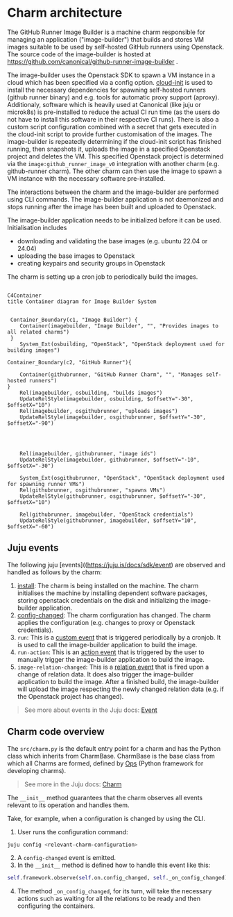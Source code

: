 # Charm architecture

The GitHub Runner Image Builder is a machine charm responsible for managing an application ("image-builder")
that builds and stores VM images suitable to be used by self-hosted GitHub runners using Openstack.
The source code of the image-builder is hosted at https://github.com/canonical/github-runner-image-builder . 

The image-builder uses the Openstack SDK to spawn a VM instance in a cloud which has 
been specified via a config option. [cloud-init](https://cloud-init.io/) is used to install the necessary dependencies for
spawning self-hosted runners (github runner binary) and e.g. tools for automatic proxy support (aproxy).
Additionaly, software which is heavily used at Canonical (like juju or microk8s) is pre-installed to
reduce the actual CI run time (as the users do not have to install this software in their respective
CI runs). There is also a custom script configuration combined with a secret that gets executed in 
the cloud-init script to provide further customisation of the images.
The image-builder is repeatedly determining if the cloud-init script has finished running, then
 snapshots it, uploads the image in a specified Openstack project and deletes the VM. This specified
Openstack project is determined via the `image:github_runner_image_v0` integration with another charm (e.g. github-runner charm).
The other charm can then use the image to spawn a VM instance with the necessary software pre-installed.

The interactions between the charm and the image-builder are performed using CLI commands. The image-builder
application is not daemonized and stops running after the image has been built and uploaded to Openstack.

The image-builder application needs to be initialized before it can be used. Initialisation includes

- downloading and validating the base images (e.g. ubuntu 22.04 or 24.04)
- uploading the base images to Openstack
- creating keypairs and security groups in Openstack

The charm is setting up a cron job to periodically build the images.



```mermaid

C4Container
title Container diagram for Image Builder System


 Container_Boundary(c1, "Image Builder") {
    Container(imagebuilder, "Image Builder", "", "Provides images to all related charms")
 }
    System_Ext(osbuilding, "OpenStack", "OpenStack deployment used for building images")

Container_Boundary(c2, "GitHub Runner"){

    Container(githubrunner, "GitHub Runner Charm", "", "Manages self-hosted runners")
}
    Rel(imagebuilder, osbuilding, "builds images")
    UpdateRelStyle(imagebuilder, osbuilding, $offsetY="-30", $offsetX="10")
    Rel(imagebuilder, osgithubrunner, "uploads images")
    UpdateRelStyle(imagebuilder, osgithubrunner, $offsetY="-30", $offsetX="-90")




    Rel(imagebuilder, githubrunner, "image ids")
    UpdateRelStyle(imagebuilder, githubrunner, $offsetY="-10", $offsetX="-30")

    System_Ext(osgithubrunner, "OpenStack", "OpenStack deployment used for spawning runner VMs")
    Rel(githubrunner, osgithubrunner, "spawns VMs")
    UpdateRelStyle(githubrunner, osgithubrunner, $offsetY="-30", $offsetX="10")

    Rel(githubrunner, imagebuilder, "OpenStack credentials")
    UpdateRelStyle(githubrunner, imagebuilder, $offsetY="10", $offsetX="-60")
```


## Juju events

The following juju [events]((https://juju.is/docs/sdk/event) are observed and handled as follows by the charm:

1. [install](https://juju.is/docs/sdk/install-event): The charm is being installed on the machine. The charm initialises
the machine by installing dependent software packages, storing openstack credentials on the disk and
initializing the image-builder application.
2. [config-changed](https://juju.is/docs/sdk/config-changed-event): The charm configuration has changed. The charm
applies the configuration (e.g. changes to proxy or Openstack credentials).
3. `run`: This is a [custom event](https://juju.is/docs/sdk/custom-event) that is triggered periodically by a cronjob.
It is used to call the image-builder application to build the image.
4. `run-action`: This is an [action event](https://juju.is/docs/sdk/action-name-action-event) that is triggered by the user to 
manually trigger the image-builder application to build the image.
5. `image-relation-changed`: This is a [relation event](https://juju.is/docs/sdk/relation-events) that is
fired upon a change of relation data. It does also trigger the image-builder application to build the image. After a finished build, the image-builder
will upload the image respecting the newly changed relation data (e.g. if the Openstack project has changed).

   
> See more about events in the Juju docs: [Event](https://juju.is/docs/sdk/event)

## Charm code overview

The `src/charm.py` is the default entry point for a charm and has the <relevant-charm-class> Python class which inherits from CharmBase. CharmBase is the base class 
from which all Charms are formed, defined by [Ops](https://juju.is/docs/sdk/ops) (Python framework for developing charms).

> See more in the Juju docs: [Charm](https://juju.is/docs/sdk/constructs#heading--charm)

The `__init__` method guarantees that the charm observes all events relevant to its operation and handles them.

Take, for example, when a configuration is changed by using the CLI.

1. User runs the configuration command:
```bash
juju config <relevant-charm-configuration>
```
2. A `config-changed` event is emitted.
3. In the `__init__` method is defined how to handle this event like this:
```python
self.framework.observe(self.on.config_changed, self._on_config_changed)
```
4. The method `_on_config_changed`, for its turn, will take the necessary actions such as waiting for all the relations to be ready and then configuring the containers.